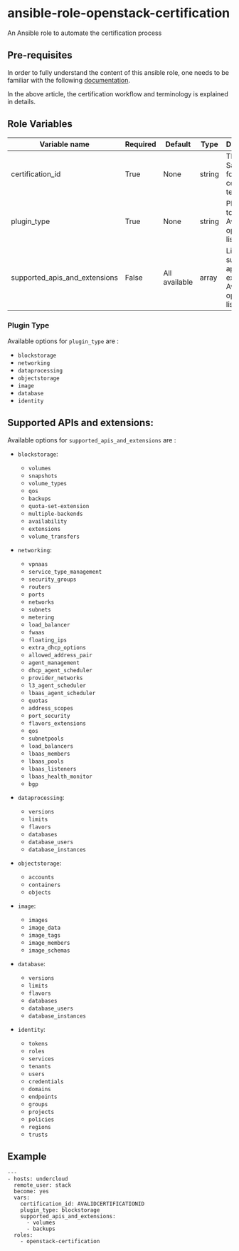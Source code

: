 # ansible-role-openstack-certification

An Ansible role to automate the certification process

## Pre-requisites

In order to fully understand the content of this ansible role, one needs to be
familiar with the following [documentation](https://access.redhat.com/articles/2126521#Installthesoftwarepackages).

In the above article, the certification workflow and terminology is explained
in details.

## Role Variables

| Variable name                 | Required | Default       | Type    | Description                                                           |
|-------------------------------|----------|---------------|---------|-----------------------------------------------------------------------|
| certification_id              | True     | None          | string  | The SandboxID for running certification test suite                    |
| plugin_type                   | True     | None          | string  | Plugin type to certifcy. Available options listed below               |
| supported_apis_and_extensions | False    | All available | array   | List of supported apis and extensions. Available options listed below |


### Plugin Type

Available options for `plugin_type` are :

  * `blockstorage`
  * `networking`
  * `dataprocessing`
  * `objectstorage`
  * `image`
  * `database`
  * `identity`

## Supported APIs and extensions:

Available options for `supported_apis_and_extensions` are :


  * `blockstorage`:

    * `volumes`
    * `snapshots`
    * `volume_types`
    * `qos`
    * `backups`
    * `quota-set-extension`
    * `multiple-backends`
    * `availability`
    * `extensions`
    * `volume_transfers`


  * `networking`:

    * `vpnaas`
    * `service_type_management`
    * `security_groups`
    * `routers`
    * `ports`
    * `networks`
    * `subnets`
    * `metering`
    * `load_balancer`
    * `fwaas`
    * `floating_ips`
    * `extra_dhcp_options`
    * `allowed_address_pair`
    * `agent_management`
    * `dhcp_agent_scheduler`
    * `provider_networks`
    * `l3_agent_scheduler`
    * `lbaas_agent_scheduler`
    * `quotas`
    * `address_scopes`
    * `port_security`
    * `flavors_extensions`
    * `qos`
    * `subnetpools`
    * `load_balancers`
    * `lbaas_members`
    * `lbaas_pools`
    * `lbaas_listeners`
    * `lbaas_health_monitor`
    * `bgp`


  * `dataprocessing`:

    * `versions`
    * `limits`
    * `flavors`
    * `databases`
    * `database_users`
    * `database_instances`


  * `objectstorage`:

    * `accounts`
    * `containers`
    * `objects`


  * `image`:

    * `images`
    * `image_data`
    * `image_tags`
    * `image_members`
    * `image_schemas`


  * `database`:

    * `versions`
    * `limits`
    * `flavors`
    * `databases`
    * `database_users`
    * `database_instances`


  * `identity`:

    * `tokens`
    * `roles`
    * `services`
    * `tenants`
    * `users`
    * `credentials`
    * `domains`
    * `endpoints`
    * `groups`
    * `projects`
    * `policies`
    * `regions`
    * `trusts`



## Example

```
---
- hosts: undercloud
  remote_user: stack
  become: yes
  vars:
    certification_id: AVALIDCERTIFICATIONID
    plugin_type: blockstorage
    supported_apis_and_extensions:
      - volumes
      - backups
  roles:
    - openstack-certification
```
